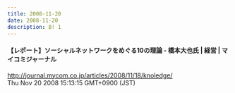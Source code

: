 ```yaml
---
title: 2008-11-20
date: 2008-11-20
description: B! 1
---
```


#### 【レポート】ソーシャルネットワークをめぐる10の理論 - 橋本大也氏 | 経営 | マイコミジャーナル
http://journal.mycom.co.jp/articles/2008/11/18/knoledge/<br>
Thu Nov 20 2008 15:13:15 GMT+0900 (JST)<br>


